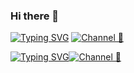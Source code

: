 ### Hi there 👋

[![Typing SVG](https://readme-typing-svg.demolab.com?font=Fira+Code&pause=1000&color=A13AFF&random=false&width=435&lines=Subs+to+Chole+Web3)](https://git.io/typing-svg)
[![Channel 🥰](https://img.shields.io/badge/CholeWeb3_%7C_Subscribe_%F0%9F%A5%B0-5B00FF?style=for-the-badge&logo=telegram&logoColor=white)](https://t.me/muyuai) 

[![Typing SVG](https://readme-typing-svg.demolab.com?font=Fira+Code&weight=900&size=24&pause=1000&color=EAB9B2&vCenter=true&multiline=true&random=true&width=435&lines=My+Web3+Blog)](https://git.io/typing-svg)[![Channel 🥰](https://img.shields.io/badge/GEMUPS_🥰-EAB9B2?style=for-the-badge&logo=2K&logoColor=white)](https://muyuai.top/)
<!--
**Zkeai/zkeai** is a ✨ _special_ ✨ repository because its `README.md` (this file) appears on your GitHub profile.

Here are some ideas to get you started:

- 🔭 I’m currently working on ...
- 🌱 I’m currently learning ...
- 👯 I’m looking to collaborate on ...
- 🤔 I’m looking for help with ...
- 💬 Ask me about ...
- 📫 How to reach me: ...
- 😄 Pronouns: ...
- ⚡ Fun fact: ...
-->
